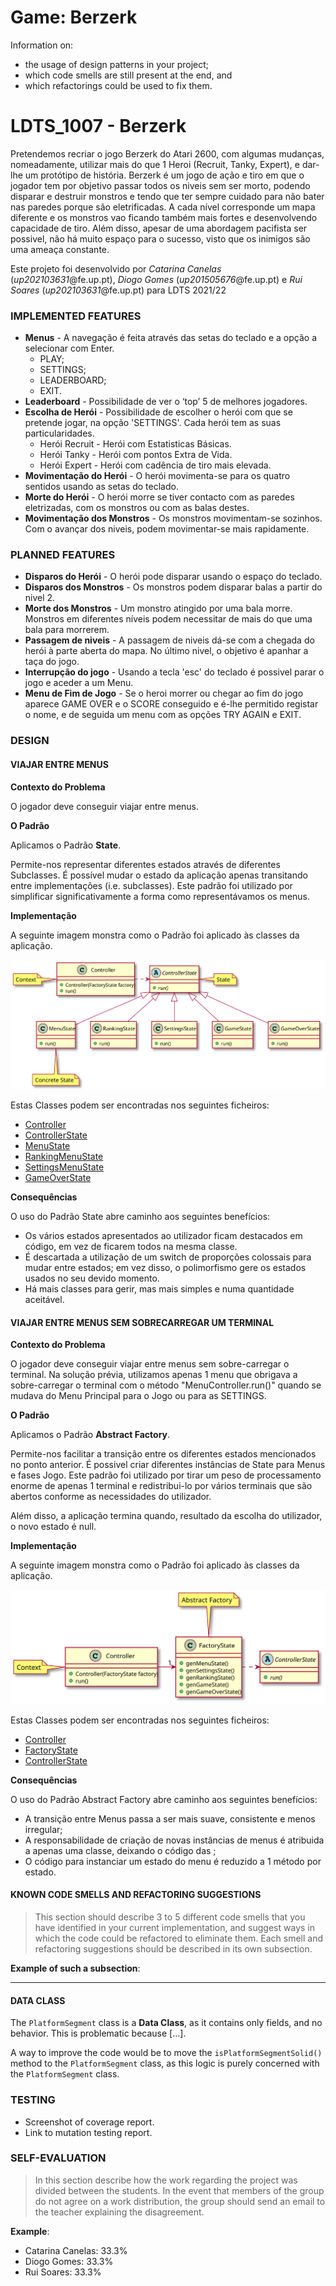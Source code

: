 # Game: Berzerk

Information on:
- the usage of design patterns in your project;
- which code smells are still present at the end, and
- which refactorings could be used to fix them.

# LDTS_1007 - Berzerk

Pretendemos recriar o jogo Berzerk do Atari 2600, com algumas mudanças, nomeadamente, utilizar mais do que 1 Heroi (Recruit, Tanky, Expert), e dar-lhe um protótipo de história.
Berzerk é um jogo de ação e tiro em que o jogador tem por objetivo passar todos os niveis sem ser morto, podendo disparar e destruir monstros e tendo que ter sempre cuidado para não bater nas paredes porque são eletrificadas. 
A cada nível corresponde um mapa diferente e os monstros vao ficando também mais fortes e desenvolvendo capacidade de tiro. 
Além disso, apesar de uma abordagem pacifista ser possivel, não há muito espaço para o sucesso, visto que os inimigos são uma ameaça constante.

Este projeto foi desenvolvido por *Catarina Canelas* (*up202103631*@fe.up.pt), *Diogo Gomes* (*up201505676*@fe.up.pt) e *Rui Soares* (*up202103631*@fe.up.pt) para LDTS 2021/22


### IMPLEMENTED FEATURES

- **Menus** - A navegação é feita através das setas do teclado e a opção a selecionar com Enter.
    - PLAY;
    - SETTINGS;
    - LEADERBOARD;
    - EXIT.
- **Leaderboard** - Possibilidade de ver o ‘top’ 5 de melhores jogadores.
- **Escolha de Herói** - Possibilidade de escolher o herói com que se pretende jogar, na opção 'SETTINGS'. Cada herói tem as suas particularidades.
    - Herói Recruit - Herói com Estatisticas Básicas.
    - Herói Tanky - Herói com pontos Extra de Vida.
    - Herói Expert - Herói com cadência de tiro mais elevada.
- **Movimentação do Herói** - O herói movimenta-se para os quatro sentidos usando as setas do teclado.
- **Morte do Herói** - O herói morre se tiver contacto com as paredes eletrizadas, com os monstros ou com as balas destes.
- **Movimentação dos Monstros** - Os monstros movimentam-se sozinhos. Com o avançar dos niveis, podem movimentar-se mais rapidamente.


### PLANNED FEATURES
- **Disparos do Herói** - O herói pode disparar usando o espaço do teclado.
- **Disparos dos Monstros** - Os monstros podem disparar balas a partir do nivel 2.
- **Morte dos Monstros** - Um monstro atingido por uma bala morre. Monstros em diferentes níveis podem necessitar de mais do que uma bala para morrerem.
- **Passagem de niveis** - A passagem de niveis dá-se com a chegada do herói à parte aberta do mapa. No último nivel, o objetivo é apanhar a taça do jogo.
- **Interrupção do jogo** - Usando a tecla 'esc' do teclado é possivel parar o jogo e aceder a um Menu.
- **Menu de Fim de Jogo** - Se o heroi morrer ou chegar ao fim do jogo aparece GAME OVER e o SCORE conseguido e é-lhe permitido registar o nome, e de seguida um menu com as opções TRY AGAIN e EXIT.


### DESIGN

[//]: # (> This section should be organized in different subsections, each describing a different design problem that you had to solve during the project. Each subsection should be organized in four different parts:)

[//]: # ()
[//]: # (- **Problem in Context.** The description of the design context and the concrete problem that motivated the instantiation of the pattern. Someone else other than the original developer should be able to read and understand all the motivations for the decisions made. When refering to the implementation before the pattern was applied, don’t forget to [link to the relevant lines of code]&#40;https://help.github.com/en/articles/creating-a-permanent-link-to-a-code-snippet&#41; in the appropriate version.)

[//]: # (- **The Pattern.** Identify the design pattern to be applied, why it was selected and how it is a good fit considering the existing design context and the problem at hand.)

[//]: # (- **Implementation.** Show how the pattern roles, operations and associations were mapped to the concrete design classes. Illustrate it with a UML class diagram, and refer to the corresponding source code with links to the relevant lines &#40;these should be [relative links]&#40;https://help.github.com/en/articles/about-readmes#relative-links-and-image-paths-in-readme-files&#41;. When doing this, always point to the latest version of the code.)

[//]: # (- **Consequences.** Benefits and liabilities of the design after the pattern instantiation, eventually comparing these consequences with those of alternative solutions.)

[//]: # ()
[//]: # (**Example of one of such subsections**:)

[//]: # ()
[//]: # (------)

[//]: # ()
[//]: # (#### THE JUMP ACTION OF THE KANGAROOBOY SHOULD BEHAVE DIFFERENTLY DEPENDING ON ITS STATE)

[//]: # ()
[//]: # (**Problem in Context**)

[//]: # ()
[//]: # (There was a lot of scattered conditional logic when deciding how the KangarooBoy should behave when jumping, as the jumps should be different depending on the items that came to his possession during the game &#40;an helix will alow him to fly, driking a potion will allow him to jump double the height, etc.&#41;. This is a violation of the **Single Responsability Principle**. We could concentrate all the conditional logic in the same method to circumscribe the issue to that one method but the **Single Responsability Principle** would still be violated.)

[//]: # ()
[//]: # (**The Pattern**)

[//]: # ()
[//]: # (We have applied the **State** pattern. This pattern allows you to represent different states with different subclasses. We can switch to a different state of the application by switching to another implementation &#40;i.e., another subclass&#41;. This pattern allowed to address the identified problems because […].)

[//]: # ()
[//]: # (**Implementation**)

[//]: # ()
[//]: # (The following figure shows how the pattern’s roles were mapped to the application classes.)

[//]: # ()
[//]: # (![img]&#40;https://www.fe.up.pt/~arestivo/page/img/examples/lpoo/state.svg&#41;)

[//]: # ()
[//]: # (These classes can be found in the following files:)

[//]: # ()
[//]: # (- [Character]&#40;https://web.fe.up.pt/~arestivo/page/courses/2021/lpoo/template/src/main/java/Character.java&#41;)

[//]: # (- [JumpAbilityState]&#40;https://web.fe.up.pt/~arestivo/page/courses/2021/lpoo/template/src/main/java/JumpAbilityState.java&#41;)

[//]: # (- [DoubleJumpState]&#40;https://web.fe.up.pt/~arestivo/page/courses/2021/lpoo/template/src/main/java/DoubleJumpState.java&#41;)

[//]: # (- [HelicopterState]&#40;https://web.fe.up.pt/~arestivo/page/courses/2021/lpoo/template/src/main/java/HelicopterState.java&#41;)

[//]: # (- [IncreasedGravityState]&#40;https://web.fe.up.pt/~arestivo/page/courses/2021/lpoo/template/src/main/java/IncreasedGravityState.java&#41;)

[//]: # ()
[//]: # (**Consequences**)

[//]: # ()
[//]: # (The use of the State Pattern in the current design allows the following benefits:)

[//]: # ()
[//]: # (- The several states that represent the character’s hability to jump become explicit in the code, instead of relying on a series of flags.)

[//]: # (- We don’t need to have a long set of conditional if or switch statements associated with the various states; instead, polimorphism is used to activate the right behavior.)

[//]: # (- There are now more classes and instances to manage, but still in a reasonable number.)

#### VIAJAR ENTRE MENUS

**Contexto do Problema**

O jogador deve conseguir viajar entre menus.

**O Padrão**

Aplicamos o Padrão **State**.

Permite-nos representar diferentes estados através de diferentes Subclasses. É possível mudar o estado da aplicação apenas transitando entre implementações (i.e. subclasses). Este padrão foi utilizado por simplificar significativamente a forma como representávamos os menus.


**Implementação**

A seguinte imagem monstra como o Padrão foi aplicado às classes da aplicação.

![img](images/patterns/StatePattern.svg)

Estas Classes podem ser encontradas nos seguintes ficheiros:

- [Controller](../src/main/java/control/Controller.java)
- [ControllerState](../src/main/java/control/state/ControllerState.java)
- [MenuState](../src/main/java/control/state/FactoryState.java)
- [RankingMenuState](../src/main/java/control/state/RankingMenuState.java)
- [SettingsMenuState](../src/main/java/control/state/SettingsMenuState.java)
- [GameOverState](../src/main/java/control/state/GameOverState.java)


**Consequências**

O uso do Padrão State abre caminho aos seguintes benefícios:
- Os vários estados apresentados ao utilizador ficam destacados em código, em vez de ficarem todos na mesma classe.
- É descartada a utilização de um switch de proporções colossais para mudar entre estados; em vez disso, o polimorfismo gere os estados usados no seu devido momento.
- Há mais classes para gerir, mas mais simples e numa quantidade aceitável.


#### VIAJAR ENTRE MENUS SEM SOBRECARREGAR UM TERMINAL

**Contexto do Problema**

O jogador deve conseguir viajar entre menus sem sobre-carregar o terminal. Na solução prévia, utilizamos apenas 1 menu que obrigava a sobre-carregar o terminal com o método "MenuController.run()" quando se mudava do Menu Principal para o Jogo ou para as SETTINGS.

**O Padrão**

Aplicamos o Padrão **Abstract Factory**.

Permite-nos facilitar a transição entre os diferentes estados mencionados no ponto anterior. É possivel criar diferentes instâncias de State para Menus e fases Jogo. Este padrão foi utilizado por tirar um peso de processamento enorme de apenas 1 terminal e redistribui-lo por vários terminais que são abertos conforme as necessidades do utilizador.

Além disso, a aplicação termina quando, resultado da escolha do utilizador, o novo estado é null.

**Implementação**

A seguinte imagem monstra como o Padrão foi aplicado às classes da aplicação.

![img](images/patterns/AbstractFactoryPattern.svg)

Estas Classes podem ser encontradas nos seguintes ficheiros:

- [Controller](../src/main/java/control/Controller.java)
- [FactoryState](../src/main/java/control/state/FactoryState.java)
- [ControllerState](../src/main/java/control/state/ControllerState.java)

**Consequências**

O uso do Padrão Abstract Factory abre caminho aos seguintes benefícios:
- A transição entre Menus passa a ser mais suave, consistente e menos irregular;
- A responsabilidade de criação de novas instâncias de menus é atribuida a apenas uma classe, deixando o código das ;
- O código para instanciar um estado do menu é reduzido a 1 método por estado.

#### KNOWN CODE SMELLS AND REFACTORING SUGGESTIONS

> This section should describe 3 to 5 different code smells that you have identified in your current implementation, and suggest ways in which the code could be refactored to eliminate them. Each smell and refactoring suggestions should be described in its own subsection.

**Example of such a subsection**:

------

#### DATA CLASS

The `PlatformSegment` class is a **Data Class**, as it contains only fields, and no behavior. This is problematic because […].

A way to improve the code would be to move the `isPlatformSegmentSolid()` method to the `PlatformSegment` class, as this logic is purely concerned with the `PlatformSegment` class.

### TESTING

- Screenshot of coverage report.
- Link to mutation testing report.

### SELF-EVALUATION

> In this section describe how the work regarding the project was divided between the students. In the event that members of the group do not agree on a work distribution, the group should send an email to the teacher explaining the disagreement.

**Example**:

- Catarina Canelas: 33.3%
- Diogo Gomes: 33.3%
- Rui Soares: 33.3%
